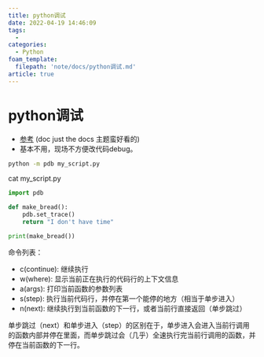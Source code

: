 ```yaml
---
title: python调试
date: 2022-04-19 14:46:09
tags:
  - 
categories:
  - Python
foam_template:
  filepath: 'note/docs/python调试.md'
article: true
---
```

# python调试

- [参考](https://py.eastlakeside.cn/book/ProgrammerTools/debugging.html) (doc just the docs 主题蛮好看的)
- 基本不用，现场不方便改代码debug。

``` bash
python -m pdb my_script.py
```

cat my_script.py

``` python
import pdb

def make_bread():
    pdb.set_trace()
    return "I don't have time"

print(make_bread())
```

命令列表：

- c(continue): 继续执行
- w(where): 显示当前正在执行的代码行的上下文信息
- a(args): 打印当前函数的参数列表
- s(step): 执行当前代码行，并停在第一个能停的地方（相当于单步进入）
- n(next): 继续执行到当前函数的下一行，或者当前行直接返回（单步跳过）

单步跳过（next）和单步进入（step）的区别在于，单步进入会进入当前行调用的函数内部并停在里面，而单步跳过会（几乎）全速执行完当前行调用的函数，并停在当前函数的下一行。
